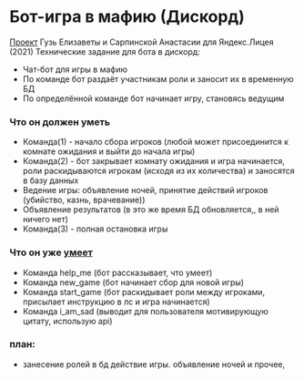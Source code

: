 # Бот-игра в мафию (Дискорд) 
[Проект](https://github.com/Lymina/lyceum_project) Гузь Елизаветы и Сарпинской Анастасии для Яндекс.Лицея (2021) Технические задание для бота в дискорд:
* Чат-бот для игры в мафию
* По команде бот раздаёт участникам роли и заносит их в временную БД
* По определённой команде бот начинает игру, становясь ведущим

### Что он должен уметь
* Команда(1) - начало сбора игроков (любой может присоединится к комнате ожидания и выйти до начала игры)
* Команда(2) - бот закрывает комнату ожидания и игра начинается, роли раскидываются игрокам (исходя из их количества) и заносятся в базу данных
* Ведение игры: объявление ночей, принятие действий игроков (убийство, казнь, врачевание))
* Объявление результатов (в это же время БД обновляется,, в ней ничего нет)
* Команда(3) - полная остановка игры
 
### Что он уже [умеет](dis_bot)
* Команда help_me (бот рассказывает, что умеет)
* Команда new_game (бот начинает сбор для новой игры)
* Команда start_game (бот раскидывает роли между игроками, присылает инструкцию в лс и игра начинается)
* Команда i_am_sad (выводит для пользователя мотивирующую цитату, использую api)
 
### план:
* занесение ролей в бд действие игры. объявление ночей и прочее, 

